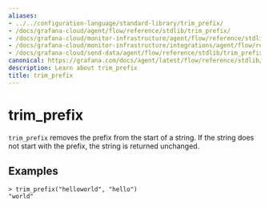 ```yaml
---
aliases:
- ../../configuration-language/standard-library/trim_prefix/
- /docs/grafana-cloud/agent/flow/reference/stdlib/trim_prefix/
- /docs/grafana-cloud/monitor-infrastructure/agent/flow/reference/stdlib/trim_prefix/
- /docs/grafana-cloud/monitor-infrastructure/integrations/agent/flow/reference/stdlib/trim_prefix/
- /docs/grafana-cloud/send-data/agent/flow/reference/stdlib/trim_prefix/
canonical: https://grafana.com/docs/agent/latest/flow/reference/stdlib/trim_prefix/
description: Learn about trim_prefix
title: trim_prefix
---
```


# trim_prefix

`trim_prefix` removes the prefix from the start of a string. If the string does not start with the prefix, the string is returned unchanged.

## Examples

```river
> trim_prefix("helloworld", "hello")
"world"
```
